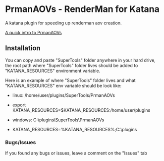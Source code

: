 # PrmanAOVs - RenderMan for Katana

A katana plugin for speeding up renderman aov creation.

[A quick intro to PrmanAOVs](https://vimeo.com/465821968)

## Installation

You can copy and paste "SuperTools" folder anywhere in your hard drive, the root path where "SuperTools" folder lives should be added to "KATANA_RESOURCES" environment variable.

Here is an example of where "SuperTools" folder lives and what "KATANA_RESOURCES" env variable should be look like:
  * linux: /home/user/plugins/SuperTools/PrmanAOVs
  * export KATANA_RESOURCES=$KATANA_RESOURCES:/home/user/plugins

  * windows: C:\plugins\SuperTools\PrmanAOVs
  * KATANA_RESOURCES=%KATANA_RESOURCES%;C:\plugins

### Bugs/Issues

If you found any bugs or issues, leave a comment on the "Issues" tab
